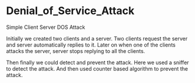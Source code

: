 Denial_of_Service_Attack
========================

Simple Client Server DOS Attack

Initially we created two clients and a server.
Two clients request the server and server automatically replies to it.
Later on when one of the clients attacks the server, server stops replying to all the clients.

Then finally we could detect and prevent the attack.
Here we used a sniffer to detect the attack. And then used counter based algorithm to prevent the attack.

